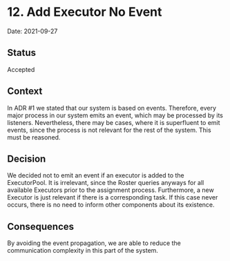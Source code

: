 # 12. Add Executor No Event

Date: 2021-09-27

## Status

Accepted

## Context

In ADR #1 we stated that our system is based on events. Therefore, every major process in our system emits an event,
which may be processed by its listeners. Nevertheless, there may be cases, where it is superfluent to emit events, since
the process is not relevant for the rest of the system. This must be reasoned.

## Decision

We decided not to emit an event if an executor is added to the ExecutorPool. It is irrelevant, since the Roster queries
anyways for all available Executors prior to the assignment process. Furthermore, a new Executor is just relevant 
if there is a corresponding task. If this case never occurs, there is no need to inform other components about its 
existence.

## Consequences

By avoiding the event propagation, we are able to reduce the communication complexity in this part of the system.